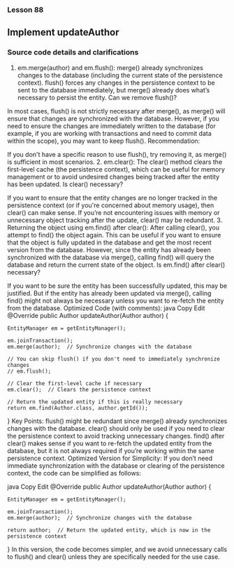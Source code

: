 ### Lesson 88
## Implement updateAuthor

### Source code details and clarifications

1. em.merge(author) and em.flush():
   merge() already synchronizes changes to the database (including the current state of the persistence context).
   flush() forces any changes in the persistence context to be sent to the database immediately, but merge() already does what’s necessary to persist the entity.
   Can we remove flush()?

In most cases, flush() is not strictly necessary after merge(), as merge() will ensure that changes are synchronized with the database. However, if you need to ensure the changes are immediately written to the database (for example, if you are working with transactions and need to commit data within the scope), you may want to keep flush().
Recommendation:

If you don't have a specific reason to use flush(), try removing it, as merge() is sufficient in most scenarios.
2. em.clear():
   The clear() method clears the first-level cache (the persistence context), which can be useful for memory management or to avoid undesired changes being tracked after the entity has been updated.
   Is clear() necessary?

If you want to ensure that the entity changes are no longer tracked in the persistence context (or if you're concerned about memory usage), then clear() can make sense.
If you’re not encountering issues with memory or unnecessary object tracking after the update, clear() may be redundant.
3. Returning the object using em.find() after clear():
   After calling clear(), you attempt to find() the object again. This can be useful if you want to ensure that the object is fully updated in the database and get the most recent version from the database.
   However, since the entity has already been synchronized with the database via merge(), calling find() will query the database and return the current state of the object.
   Is em.find() after clear() necessary?

If you want to be sure the entity has been successfully updated, this may be justified. But if the entity has already been updated via merge(), calling find() might not always be necessary unless you want to re-fetch the entity from the database.
Optimized Code (with comments):
java
Copy
Edit
@Override
public Author updateAuthor(Author author) {

    EntityManager em = getEntityManager();

    em.joinTransaction();
    em.merge(author);  // Synchronize changes with the database

    // You can skip flush() if you don't need to immediately synchronize changes
    // em.flush(); 

    // Clear the first-level cache if necessary
    em.clear();  // Clears the persistence context

    // Return the updated entity if this is really necessary
    return em.find(Author.class, author.getId());
}
Key Points:
flush() might be redundant since merge() already synchronizes changes with the database.
clear() should only be used if you need to clear the persistence context to avoid tracking unnecessary changes.
find() after clear() makes sense if you want to re-fetch the updated entity from the database, but it is not always required if you’re working within the same persistence context.
Optimized Version for Simplicity:
If you don’t need immediate synchronization with the database or clearing of the persistence context, the code can be simplified as follows:

java
Copy
Edit
@Override
public Author updateAuthor(Author author) {

    EntityManager em = getEntityManager();

    em.joinTransaction();
    em.merge(author);  // Synchronize changes with the database

    return author;  // Return the updated entity, which is now in the persistence context
}
In this version, the code becomes simpler, and we avoid unnecessary calls to flush() and clear() unless they are specifically needed for the use case.